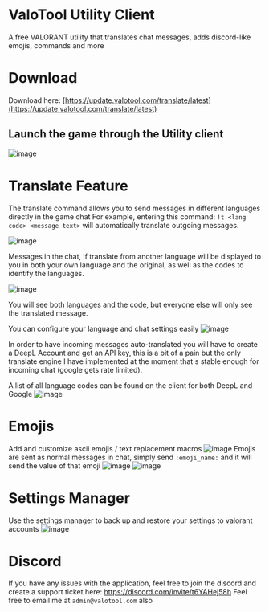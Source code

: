 # ValoTool Utility Client
A free VALORANT utility that translates chat messages, adds discord-like emojis, commands and more

# Download
Download here: [https://update.valotool.com/translate/latest](https://update.valotool.com/translate/latest)

## Launch the game through the Utility client
![image](https://github.com/user-attachments/assets/424f96ca-afcf-47ca-8954-043ee2d69f64)

# Translate Feature
The translate command allows you to send messages in different languages directly in the game chat
For example, entering this command: `!t <lang code> <message text>` will automatically translate outgoing messages.

![image](https://github.com/user-attachments/assets/deecff05-1b3b-4449-abf6-582ab25cde4c)

Messages in the chat, if translate from another language will be displayed to you in both your own language and the original, as well as the codes to identify the languages.

![image](https://github.com/user-attachments/assets/aab6581f-52d0-4e96-8af8-a80b863f4320)

You will see both languages and the code, but everyone else will only see the translated message.

You can configure your language and chat settings easily
![image](https://github.com/user-attachments/assets/82a6c599-ab60-4a82-9dd1-e76135acb336)

In order to have incoming messages auto-translated you will have to create a DeepL Account and get an API key, this is a bit of a pain but the only translate engine I have implemented at the moment that's stable enough for incoming chat (google gets rate limited).

A list of all language codes can be found on the client for both DeepL and Google
![image](https://github.com/user-attachments/assets/6aa7158d-66fa-4083-9332-ed30138f7b0d)

# Emojis
Add and customize ascii emojis / text replacement macros
![image](https://github.com/user-attachments/assets/15442af4-536f-4a41-8b9e-0bbe8bf181e9)
Emojis are sent as normal messages in chat, simply send `:emoji_name:` and it will send the value of that emoji
![image](https://github.com/user-attachments/assets/8aba06af-95e7-4c70-8ce5-ce41d7cc7ab1)
![image](https://github.com/user-attachments/assets/c7479e9b-7e60-4565-b5cc-5246a812fe01)

# Settings Manager
Use the settings manager to back up and restore your settings to valorant accounts
![image](https://github.com/user-attachments/assets/8e2e113b-7005-4371-bb68-88b00337ccf6)

# Discord
If you have any issues with the application, feel free to join the discord and create a support ticket here: https://discord.com/invite/t6YAHej58h
Feel free to email me at `admin@valotool.com` also
